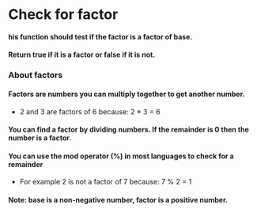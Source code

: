 # Check for factor

#### his function should test if the factor is a factor of base.

#### Return true if it is a factor or false if it is not.

### About factors

#### Factors are numbers you can multiply together to get another number.

- 2 and 3 are factors of 6 because: 2 \* 3 = 6

#### You can find a factor by dividing numbers. If the remainder is 0 then the number is a factor.

#### You can use the mod operator (%) in most languages to check for a remainder

- For example 2 is not a factor of 7 because: 7 % 2 = 1

#### Note: base is a non-negative number, factor is a positive number.
